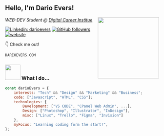 ## Hello, I'm Dario Evers! <img src="https://media.giphy.com/media/lOgu1OnjYF2GHBfRU4/giphy.gif" width="0">

<img align='right' src="https://media.giphy.com/media/dC3EHvqJ61hNReoxMV/giphy.gif" width="200">
<p><em>WEB-DEV Student @ <a href="https://digitalcareerinstitute.org/">Digital Career Institue</a>
</em></p>

[![Linkedin: darioevers](https://img.shields.io/badge/-darioevers-blue?style=flat-square&logo=Linkedin&logoColor=white&link=https://www.linkedin.com/in/dario-n-evers/)](https://www.linkedin.com/in/dario-n-evers/)
[![GitHub followers](https://img.shields.io/github/followers/darioevers?style=social)](https://github.com/darioevers)
[![website](https://img.shields.io/badge/Website-46a2f1.svg?&style=flat-square&logo=Google-Chrome&logoColor=white&link=https://darioevers.com/)](https://darioevers.com/)

👇 Check me out!

```bash
DARIOEVERS.COM
```

### <img src="https://media.giphy.com/media/17b875GGvV9m9sLmNc/giphy.gif" width="50"> What I do...

```javascript
const darioEvers = {
    interests: "Tech" && "Design" && "Marketing" && "Business";
    code: ["Javascript", "HTML", "CSS"];
    technologies: {
        Development: ["VS CODE", "CPanel Web Admin", ...],
        Design: ["Photoshop", "Illustrator", "InDesign"],
        misc: ["Linux", "Trello", "Figma", "Invision"]
    },
    myFocus: "Learning coding form the start!",
};
```
